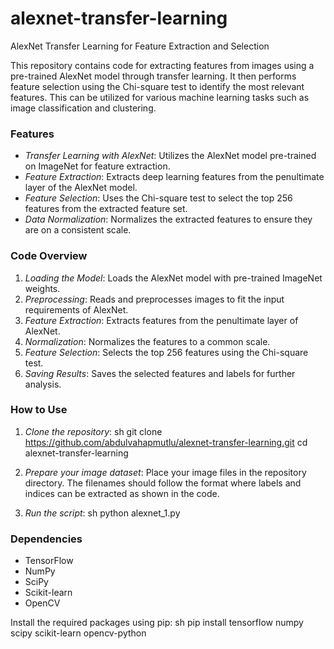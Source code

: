 # alexnet-transfer-learning
 AlexNet Transfer Learning for Feature Extraction and Selection

 This repository contains code for extracting features from images using a pre-trained AlexNet model through transfer learning. It then performs feature selection using the Chi-square test to identify the most relevant features. This can be utilized for various machine learning tasks such as image classification and clustering.

### Features

- *Transfer Learning with AlexNet*: Utilizes the AlexNet model pre-trained on ImageNet for feature extraction.
- *Feature Extraction*: Extracts deep learning features from the penultimate layer of the AlexNet model.
- *Feature Selection*: Uses the Chi-square test to select the top 256 features from the extracted feature set.
- *Data Normalization*: Normalizes the extracted features to ensure they are on a consistent scale.

### Code Overview

1. *Loading the Model*: Loads the AlexNet model with pre-trained ImageNet weights.
2. *Preprocessing*: Reads and preprocesses images to fit the input requirements of AlexNet.
3. *Feature Extraction*: Extracts features from the penultimate layer of AlexNet.
4. *Normalization*: Normalizes the features to a common scale.
5. *Feature Selection*: Selects the top 256 features using the Chi-square test.
6. *Saving Results*: Saves the selected features and labels for further analysis.

### How to Use

1. *Clone the repository*:
   sh
   git clone https://github.com/abdulvahapmutlu/alexnet-transfer-learning.git
   cd alexnet-transfer-learning
   

2. *Prepare your image dataset*: Place your image files in the repository directory. The filenames should follow the format where labels and indices can be extracted as shown in the code.

3. *Run the script*:
   sh
   python alexnet_1.py
   

### Dependencies

- TensorFlow
- NumPy
- SciPy
- Scikit-learn
- OpenCV

Install the required packages using pip:
sh
pip install tensorflow numpy scipy scikit-learn opencv-python


